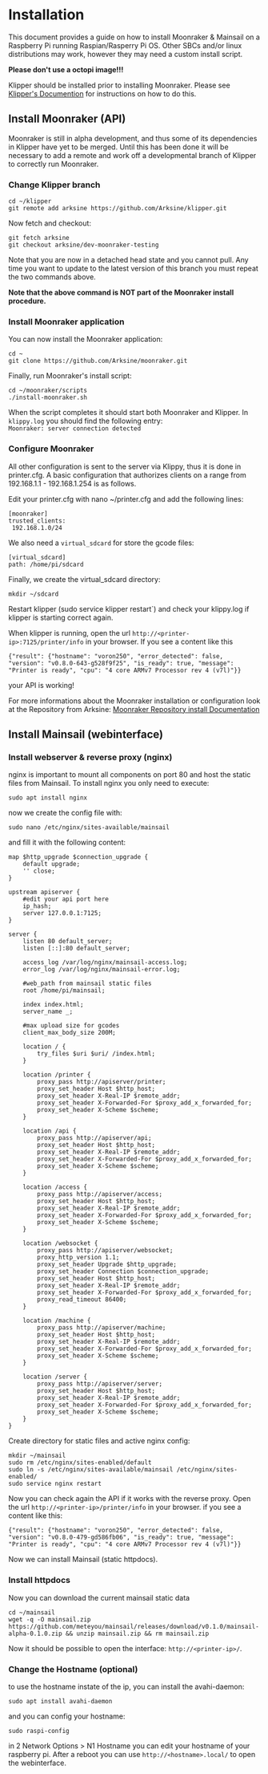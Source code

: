 # Installation
This document provides a guide on how to install Moonraker & Mainsail on a Raspberry
Pi running Raspian/Rasperry Pi OS. Other SBCs and/or linux distributions
may work, however they may need a custom install script.

**Please don't use a octopi image!!!**

Klipper should be installed prior to installing Moonraker. Please see
[Klipper's Documention](https://github.com/KevinOConnor/klipper/blob/master/docs/Installation.md)
for instructions on how to do this.

## Install Moonraker (API)
Moonraker is still in alpha development, and thus some of its dependencies
in Klipper have yet to be merged.  Until this has been done it will be
necessary to add a remote and work off a developmental branch of Klipper
to correctly run Moonraker.

### Change Klipper branch
```
cd ~/klipper
git remote add arksine https://github.com/Arksine/klipper.git
```

Now fetch and checkout:
```
git fetch arksine
git checkout arksine/dev-moonraker-testing
```
Note that you are now in a detached head state and you cannot pull. Any
time you want to update to the latest version of this branch you must
repeat the two commands above.

**Note that the above command is NOT part of the Moonraker install procedure.**

### Install Moonraker application

You can now install the Moonraker application:
```
cd ~
git clone https://github.com/Arksine/moonraker.git
```

Finally, run Moonraker's install script:
```
cd ~/moonraker/scripts
./install-moonraker.sh
```

When the script completes it should start both Moonraker and Klipper. In
`klippy.log` you should find the following entry:\
`Moonraker: server connection detected`

### Configure Moonraker
All other configuration is sent to the server via Klippy, thus it is done
in printer.cfg. A basic configuration that authorizes clients on a range
from 192.168.1.1 - 192.168.1.254 is as follows.

Edit your printer.cfg with nano ~/printer.cfg and add the following lines:
```
[moonraker]
trusted_clients:
 192.168.1.0/24
```

We also need a `virtual_sdcard` for store the gcode files:
```
[virtual_sdcard]
path: /home/pi/sdcard
```

Finally, we create the virtual_sdcard directory:
```
mkdir ~/sdcard
```

Restart klipper (sudo service klipper restart`) and check your klippy.log if klipper is starting correct again.

When klipper is running, open the url `http://<printer-ip>:7125/printer/info` in your browser. If you see a content like this

```
{"result": {"hostname": "voron250", "error_detected": false, "version": "v0.8.0-643-g528f9f25", "is_ready": true, "message": "Printer is ready", "cpu": "4 core ARMv7 Processor rev 4 (v7l)"}}
```

your API is working!

For more informations about the Moonraker installation or configuration
look at the Repository from Arksine:
[Moonraker Repository install Documentation](https://github.com/Arksine/moonraker/blob/master/docs/installation.md)

## Install Mainsail (webinterface)

### Install webserver & reverse proxy (nginx)
nginx is important to mount all components on port 80 and host the static files from Mainsail.
To install nginx you only need to execute:

```
sudo apt install nginx
```

now we create the config file with:

```
sudo nano /etc/nginx/sites-available/mainsail
```

and fill it with the following content:
```
map $http_upgrade $connection_upgrade {
    default upgrade;
    '' close;
}

upstream apiserver {
    #edit your api port here
    ip_hash;
    server 127.0.0.1:7125;
}

server {
    listen 80 default_server;
    listen [::]:80 default_server;

    access_log /var/log/nginx/mainsail-access.log;
    error_log /var/log/nginx/mainsail-error.log;

    #web_path from mainsail static files
    root /home/pi/mainsail;

    index index.html;
    server_name _;

    #max upload size for gcodes
    client_max_body_size 200M;

    location / {
        try_files $uri $uri/ /index.html;
    }

    location /printer {
        proxy_pass http://apiserver/printer;
        proxy_set_header Host $http_host;
        proxy_set_header X-Real-IP $remote_addr;
        proxy_set_header X-Forwarded-For $proxy_add_x_forwarded_for;
        proxy_set_header X-Scheme $scheme;
    }

    location /api {
        proxy_pass http://apiserver/api;
        proxy_set_header Host $http_host;
        proxy_set_header X-Real-IP $remote_addr;
        proxy_set_header X-Forwarded-For $proxy_add_x_forwarded_for;
        proxy_set_header X-Scheme $scheme;
    }

    location /access {
        proxy_pass http://apiserver/access;
        proxy_set_header Host $http_host;
        proxy_set_header X-Real-IP $remote_addr;
        proxy_set_header X-Forwarded-For $proxy_add_x_forwarded_for;
        proxy_set_header X-Scheme $scheme;
    }

    location /websocket {
        proxy_pass http://apiserver/websocket;
        proxy_http_version 1.1;
        proxy_set_header Upgrade $http_upgrade;
        proxy_set_header Connection $connection_upgrade;
        proxy_set_header Host $http_host;
        proxy_set_header X-Real-IP $remote_addr;
        proxy_set_header X-Forwarded-For $proxy_add_x_forwarded_for;
        proxy_read_timeout 86400;
    }

    location /machine {
        proxy_pass http://apiserver/machine;
        proxy_set_header Host $http_host;
        proxy_set_header X-Real-IP $remote_addr;
        proxy_set_header X-Forwarded-For $proxy_add_x_forwarded_for;
        proxy_set_header X-Scheme $scheme;
    }

    location /server {
        proxy_pass http://apiserver/server;
        proxy_set_header Host $http_host;
        proxy_set_header X-Real-IP $remote_addr;
        proxy_set_header X-Forwarded-For $proxy_add_x_forwarded_for;
        proxy_set_header X-Scheme $scheme;
    }
}
```

Create directory for static files and active nginx config:
```
mkdir ~/mainsail
sudo rm /etc/nginx/sites-enabled/default
sudo ln -s /etc/nginx/sites-available/mainsail /etc/nginx/sites-enabled/
sudo service nginx restart
```

Now you can check again the API if it works with the reverse proxy.
Open the url `http://<printer-ip>/printer/info` in your browser. if you see a content like this:
```
{"result": {"hostname": "voron250", "error_detected": false, "version": "v0.8.0-479-gd586fb06", "is_ready": true, "message": "Printer is ready", "cpu": "4 core ARMv7 Processor rev 4 (v7l)"}}
```

Now we can install Mainsail (static httpdocs).

### Install httpdocs
Now you can download the current mainsail static data
```
cd ~/mainsail
wget -q -O mainsail.zip https://github.com/meteyou/mainsail/releases/download/v0.1.0/mainsail-alpha-0.1.0.zip && unzip mainsail.zip && rm mainsail.zip
```
Now it should be possible to open the interface: `http://<printer-ip>/`.

### Change the Hostname (optional)
to use the hostname instate of the ip, you can install the avahi-daemon:
```
sudo apt install avahi-daemon 
```

and you can config your hostname:
```
sudo raspi-config
```
in 2 Network Options > N1 Hostname you can edit your hostname of your raspberry pi.
After a reboot you can use `http://<hostname>.local/` to open the webinterface.